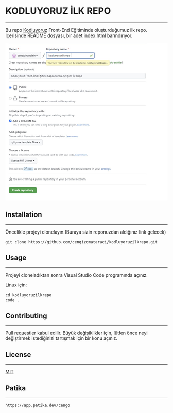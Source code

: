 # KODLUYORUZ İLK REPO

------------------------------

Bu repo [Kodluyoruz](https://kodluyoruz.org/tr/kodluyoruz/) Front-End Eğitiminde oluşturduğumuz ilk repo. İçerisinde README dosyası, bir adet index.html barındırıyor.

![Proje resmi](img/1.jpg)

## Installation
-------------------------------


Öncelikle projeyi clonelayın.(Buraya sizin reponuzdan aldığınız link gelecek)

```
git clone https://github.com/cengizcmataraci/kodluyoruzilkrepo.git

```

## Usage

--------------------------------

Projeyi cloneladıktan sonra Visual Studio Code programında açınız.

Linux için:

```
cd kodluyoruzilkrepo
code .
```

## Contributing

---------------------------------

Pull requestler kabul edilir. Büyük değişiklikler için, lütfen önce neyi değiştirmek istediğinizi tartışmak için bir konu açınız.

## License

-----------------------------------

[MIT](https://en.wikipedia.org/wiki/MIT_License)

## Patika
----------------------------------

```
https://app.patika.dev/cengo
```